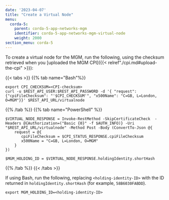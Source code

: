 ```yaml
---
date: '2023-04-07'
title: "Create a Virtual Node"
menu:
  corda-5:
    parent: corda-5-app-networks-mgm
    identifier: corda-5-app-networks-mgm-virtual-node
    weight: 2000
section_menu: corda-5
---
```

To create a virtual node for the MGM, run the following, using the checksum retrieved when you [uploaded the MGM CPI]({{< relref"./cpi.md#upload-the-cpi" >}}):

{{< tabs >}}
{{% tab name="Bash"%}}
```shell
export CPI_CHECKSUM=<CPI-checksum>
curl -u $REST_API_USER:$REST_API_PASSWORD -d '{ "request": {"cpiFileChecksum": "'$CPI_CHECKSUM'", "x500Name": "C=GB, L=London, O=MGM"}}' $REST_API_URL/virtualnode
```
{{% /tab %}}
{{% tab name="PowerShell" %}}
```shell
$VIRTUAL_NODE_RESPONSE = Invoke-RestMethod -SkipCertificateCheck  -Headers @{Authorization=("Basic {0}" -f $AUTH_INFO)} -Uri "$REST_API_URL/virtualnode" -Method Post -Body (ConvertTo-Json @{
    request = @{
       cpiFileChecksum = $CPI_STATUS_RESPONSE.cpiFileChecksum
       x500Name = "C=GB, L=London, O=MGM"
    }
})

$MGM_HOLDING_ID = $VIRTUAL_NODE_RESPONSE.holdingIdentity.shortHash
```
{{% /tab %}}
{{< /tabs >}}

If using Bash, run the following, replacing `<holding-identity-ID>` with the ID returned in `holdingIdentity.shortHash` (for example, `58B6030FABDD`).
```
export MGM_HOLDING_ID=<holding-identity-ID>
```